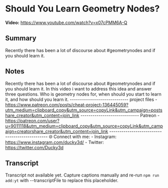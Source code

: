 # Should You Learn Geometry Nodes?

**Video:** https://www.youtube.com/watch?v=x07cPMM6A-Q

## Summary
Recently there has been a lot of discourse about #geometrynodes and if you should learn it.

## Notes
Recently there has been a lot of discourse about #geometrynodes and if you should learn it. In this video i want to address this idea and answer three questions. Who is geometry nodes for, when should you start to learn it, and how should you learn it. ----------------------------- project files - https://www.patreon.com/posts/cheat-project-136445059?utm_medium=clipboard_copy&utm_source=copyLink&utm_campaign=postshare_creator&utm_content=join_link ----------------------------- Patreon - https://patreon.com/user?u=9011118&utm_medium=clipboard_copy&utm_source=copyLink&utm_campaign=creatorshare_creator&utm_content=join_link ----------------------------------------------- 🌐 Connect with me: - Instagram: https://www.instagram.com/ducky3d/ - Twitter: https://twitter.com/Ducky3d

## Transcript
Transcript not available yet. Capture captions manually and re-run `npm run add:yt` with --transcriptFile to replace this placeholder.
